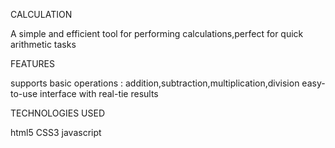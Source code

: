 CALCULATION

A simple and efficient tool for performing calculations,perfect for quick arithmetic tasks

FEATURES

supports basic operations : addition,subtraction,multiplication,division
easy-to-use interface with real-tie results

TECHNOLOGIES USED

html5
CSS3
javascript
